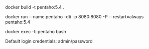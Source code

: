 docker build -t pentaho:5.4 .

docker run --name pentaho -dti -p 8080:8080 -P --restart=always pentaho:5.4

docker exec -ti pentaho bash

Default login credentials: admin/password
